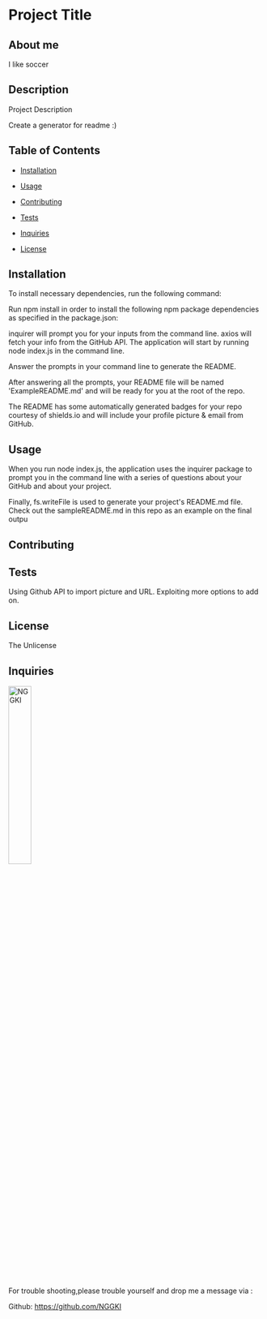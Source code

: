 # Project Title

## About me

I like soccer

## Description

Project Description

Create a generator for readme :)

## Table of Contents

- [Installation](#installation)

- [Usage](#usage)

- [Contributing](#contributing)

- [Tests](#tests)

- [Inquiries](#Inquiries)

- [License](#License)

## Installation

To install necessary dependencies, run the following command:

Run npm install in order to install the following npm package dependencies as specified in the package.json:

inquirer will prompt you for your inputs from the command line.
axios will fetch your info from the GitHub API.
The application will start by running node index.js in the command line.

Answer the prompts in your command line to generate the README.

After answering all the prompts, your README file will be named 'ExampleREADME.md' and will be ready for you at the root of the repo.

The README has some automatically generated badges for your repo courtesy of shields.io and will include your profile picture & email from GitHub.

## Usage

When you run node index.js, the application uses the inquirer package to prompt you in the command line with a series of questions about your GitHub and about your project.

Finally, fs.writeFile is used to generate your project's README.md file. Check out the sampleREADME.md in this repo as an example on the final outpu

## Contributing

## Tests

Using Github API to import picture and URL. Exploiting more options to add on. 

## License

The Unlicense

## Inquiries

<img src="https://avatars.githubusercontent.com/u/99234927?v=4" alt="NGGKI" width="30%" />

For trouble shooting,please trouble yourself and drop me a message via :

Github: https://github.com/NGGKI
